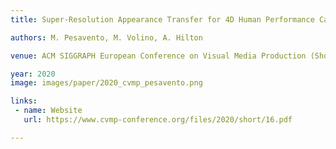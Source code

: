 ```yaml
---
title: Super-Resolution Appearance Transfer for 4D Human Performance Capture

authors: M. Pesavento, M. Volino, A. Hilton

venue: ACM SIGGRAPH European Conference on Visual Media Production (Short)

year: 2020
image: images/paper/2020_cvmp_pesavento.png

links:
 - name: Website
   url: https://www.cvmp-conference.org/files/2020/short/16.pdf

---
```


